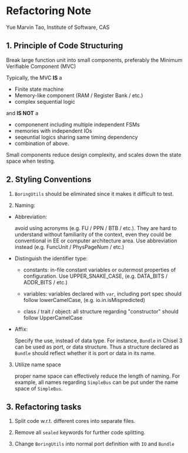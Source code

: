 # Refactoring Note
Yue Marvin Tao, Institute of Software, CAS

## 1. Principle of Code Structuring

Break large function unit into small components, preferably the
Minimum Verifiable Component (MVC)

Typically, the MVC **IS** a
- Finite state machine
- Memory-like component (RAM / Register Bank / etc.) 
- complex sequential logic

and **IS NOT** a
- componenent including multiple independent FSMs
- memories with independent IOs
- seqeuntial logics sharing same timing dependency
- combination of above.

Small components reduce design complexity, and scales down the state
space when testing.

## 2. Styling Conventions

1. `BoringUtils` should be eliminated since it makes it difficult to
   test.

2. Naming:

  - Abbreviation:
  
    avoid using acronyms (e.g. FU / PPN / BTB / etc.). They are hard to
    understand without familiarity of the context, even they could be
    conventional in EE or computer architecture area. Use abbreviation 
    instead (e.g. FuncUnit / PhysPageNum / etc.)

  - Distinguish the identifier type:

    * constants: in-file constant variables or outermost properties of
      configuration. Use UPPER_SNAKE_CASE, (e.g. DATA_BITS / ADDR_BITS /
      etc.)

    * variables: variables declared with `var`, including port spec
      should follow lowerCamelCase, (e.g. io.in.isMispredicted)

    * class / trait / object: all structure regarding "constructor"
      should follow UpperCamelCase

  - Affix:

    Specify the use, instead of data type. For instance, `Bundle` in
    Chisel 3 can be used as port, or data structure. Thus a structure
    declared as `Bundle` should reflect whether it is port or data
    in its name.

3. Utilize name space

   proper name space can effectively reduce the length of naming. For
   example, all names regarding `SimpleBus` can be put under the name
   space of `SimpleBus`.


## 3. Refactoring tasks

1. Split code w.r.t. different cores into separate files.

2. Remove all `sealed` keywords for further code splitting.

3. Change `BoringUtils` into normal port definition with `IO` and `Bundle`